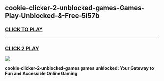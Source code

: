 
## cookie-clicker-2-unblocked-games-Games-Play-Unblocked-&-Free-5i57b
<h3>
<a href="https://premium76.site?title=cookie-clicker-2-unblocked-games&ref=24A">CLICK TO PLAY</a></h3>
<hr>

<h3>
<a href="https://premium76.site?title=cookie-clicker-2-unblocked-games&ref=24A">CLICK 2 PLAY</a>
  
</h3>

<a href="https://premium76.site?title=cookie-clicker-2-unblocked-games&ref=24A"><img src="https://clearcache.store/games.png"></a>


**cookie-clicker-2-unblocked-games games unblocked: Your Gateway to Fun and Accessible Online Gaming**
